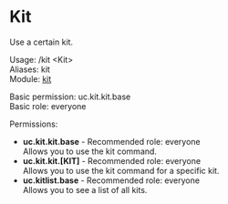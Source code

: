 Kit
====
Use a certain kit.

Usage: /kit \<Kit\><br>
Aliases: kit<br>
Module: [kit](../modules/kit.md)<br>

Basic permission: uc.kit.kit.base<br>
Basic role: everyone<br>

Permissions: <br>
* **uc.kit.kit.base** - Recommended role: everyone<br>Allows you to use the kit command.
* **uc.kit.kit.[KIT]** - Recommended role: everyone<br>Allows you to use the kit command for a specific kit.
* **uc.kitlist.base** - Recommended role: everyone<br>Allows you to see a list of all kits.
